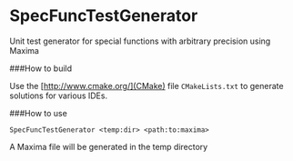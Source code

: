SpecFuncTestGenerator
=====================

Unit test generator for special functions with arbitrary precision using Maxima

###How to build

Use the [http://www.cmake.org/](CMake) file `CMakeLists.txt` to generate solutions for various IDEs.

###How to use

    SpecFuncTestGenerator <temp:dir> <path:to:maxima>
    
A Maxima file will be generated in the temp directory